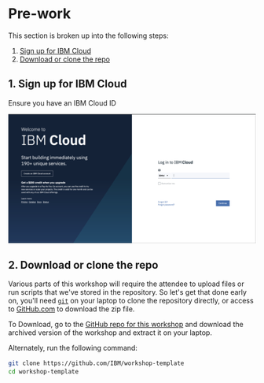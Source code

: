 # Pre-work

This section is broken up into the following steps:

1. [Sign up for IBM Cloud](#1-sign-up-for-ibm-cloud)
1. [Download or clone the repo](#2-download-or-clone-the-repo)

## 1. Sign up for IBM Cloud

Ensure you have an IBM Cloud ID

![Cloud Sign up](../assets/ibm-cloud-sign-up.png)

## 2. Download or clone the repo

Various parts of this workshop will require the attendee to upload files or run scripts that we've stored in the repository. So let's get that done early on, you'll need [`git`](https://git-scm.com) on your laptop to clone the repository directly, or access to [GitHub.com](https://github.com/) to download the zip file.

To Download, go to the [GitHub repo for this workshop](https://github.com/IBM/workshop-template) and download the archived version of the workshop and extract it on your laptop.

Alternately, run the following command:

```bash
git clone https://github.com/IBM/workshop-template
cd workshop-template
```
